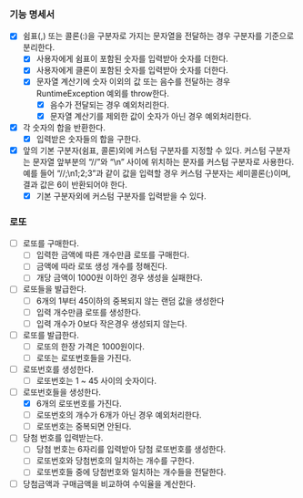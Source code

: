 ### 기능 명세서
- [X] 쉼표(,) 또는 콜론(:)을 구분자로 가지는 문자열을 전달하는 경우 구분자를 기준으로 분리한다. 
    - [X] 사용자에게 쉼표이 포함된 숫자를 입력받아 숫자를 더한다.
    - [X] 사용자에게 클론이 포함된 숫자를 입력받아 숫자를 더한다.
    - [X] 문자열 계산기에 숫자 이외의 값 또는 음수를 전달하는 경우 RuntimeException 예외를 throw한다.
        - [X] 음수가 전달되는 경우 예외처리한다.
        - [X] 문자열 계산기를 제외한 값이 숫자가 아닌 경우 예외처리한다. 
- [X] 각 숫자의 합을 반환한다.
    - [X] 입력받은 숫자들의 합을 구한다.
- [X] 앞의 기본 구분자(쉼표, 콜론)외에 커스텀 구분자를 지정할 수 있다. 
        커스텀 구분자는 문자열 앞부분의 “//”와 “\n” 사이에 위치하는 문자를 커스텀 구분자로 사용한다. 
        예를 들어 “//;\n1;2;3”과 같이 값을 입력할 경우 커스텀 구분자는 세미콜론(;)이며, 결과 값은 6이 반환되어야 한다.
    - [X] 기본 구분자외에 커스텀 구분자를 입력받을 수 있다.

### 로또
- [ ] 로또를 구매한다.
    - [ ] 입력한 금액에 따른 개수만큼 로또를 구매한다.
    - [ ] 금액에 따라 로또 생성 개수를 정해진다.
    - [ ] 개당 금액이 1000원 이하인 경우 생성을 실패한다.
- [ ] 로또들을 발급한다.
    - [ ] 6개의 1부터 45이하의 중복되지 않는 랜덤 값을 생성한다
    - [ ] 입력 개수만큼 로또를 생성한다.
    - [ ] 입력 개수가 0보다 작은경우 생성되지 않는다.
- [ ] 로또를 발급한다.
    - [ ] 로또의 한장 가격은 1000원이다.
    - [ ] 로또는 로또번호들을 가진다.
- [ ] 로또번호를 생성한다. 
    - [ ] 로또번호는 1 ~ 45 사이의 숫자이다.
- [ ] 로또번호들을 생성한다.
    - [X] 6개의 로또번호를 가진다.
    - [ ] 로또번호의 개수가 6개가 아닌 경우 예외처리한다. 
    - [ ] 로또번호는 중복되면 안된다.
- [ ] 당첨 번호를 입력받는다.
    - [ ] 당첨 번호는 6자리를 입력받아 당첨 로또번호를 생성한다.
    - [ ] 로또번호와 당첨번호의 일치하는 개수를 구한다.
    - [ ] 로또번호들 중에 당첨번호와 일치하는 개수들을 전달한다.
- [ ] 당첨금액과 구매금액을 비교하여 수익율을 계산한다.

